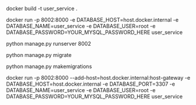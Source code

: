docker build -t user_service .

docker run  -p 8002:8000 -e DATABASE_HOST=host.docker.internal -e DATABASE_NAME=user_service -e DATABASE_USER=root -e DATABASE_PASSWORD=YOUR_MYSQL_PASSWORD_HERE user_service


python manage.py runserver 8002

python manage.py migrate

python manage.py makemigrations

docker run -p 8002:8000 --add-host=host.docker.internal:host-gateway -e DATABASE_HOST=host.docker.internal -e DATABASE_PORT=3307 -e DATABASE_NAME=user_service -e DATABASE_USER=root -e DATABASE_PASSWORD=YOUR_MYSQL_PASSWORD_HERE user_service